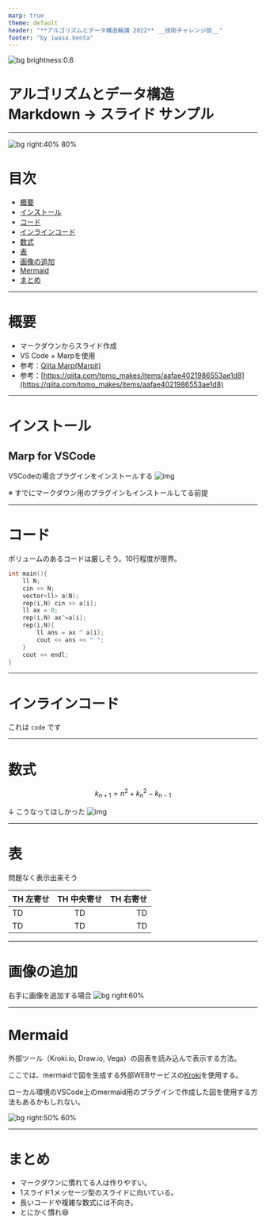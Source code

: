 ```yaml
---
marp: true
theme: default   
header: "**アルゴリズムとデータ構造輪講 2022** __技術チャレンジ部__"
footer: "by iwasa.kenta"
---
```

<!--
_color: white
_footer: 'Photo by https://www.pakutaso.com/'
-->
![bg brightness:0.6](img/cat_pc.jpg.webp)
# アルゴリズムとデータ構造<br>Markdown -> スライド サンプル <!-- omit in toc -->


---
![bg right:40% 80% ](img/book.jpg)

# 目次 <!-- omit in toc -->

- [概要](#概要)
- [インストール](#インストール)
- [コード](#コード)
- [インラインコード](#インラインコード)
- [数式](#数式)
- [表](#表)
- [画像の追加](#画像の追加)
- [Mermaid](#mermaid)
- [まとめ](#まとめ)

---
# 概要

* マークダウンからスライド作成
* VS Code + Marpを使用
* 参考：[Qiita Marp(Marpit)](https://qiita.com/takeshisakuma/items/5a61e6eac123d28602fb)
* 参考：[https://qiita.com/tomo_makes/items/aafae4021986553ae1d8](https://qiita.com/tomo_makes/items/aafae4021986553ae1d8)
    
---

# インストール
## Marp for VSCode <!-- omit in toc -->

VSCodeの場合プラグインをインストールする
![img](img/marp.png)

※ すでにマークダウン用のプラグインもインストールしてる前提

---
# コード
ボリュームのあるコードは厳しそう。10行程度が限界。
```c++
int main(){
    ll N;
    cin >> N;
    vector<ll> a(N);
    rep(i,N) cin >> a[i];
    ll ax = 0;
    rep(i,N) ax^=a[i];
    rep(i,N){
        ll ans = ax ^ a[i];
        cout << ans << " ";    
    }
    cout << endl;
}
```
---
# インラインコード
これは `code` です

---
# 数式
```math
k_{n+1} = n^2 + k_n^2 - k_{n-1}
```
↓ こうなってほしかった
![img](img/math.png)

---

# 表
問題なく表示出来そう

| TH 左寄せ | TH 中央寄せ | TH 右寄せ |
| :--- | :---: | ---: |
| TD | TD | TD |
| TD | TD | TD |


---
# 画像の追加
右手に画像を追加する場合
![bg right:60%](img/dog_pc.jpg.webp)

---
# Mermaid
外部ツール（Kroki.io, Draw.io, Vega）の図表を読み込んで表示する方法。

ここでは、mermaidで図を生成する外部WEBサービスの[Kroki](https://kroki.io/)を使用する。

ローカル環境のVSCode上のmermaid用のプラグインで作成した図を使用する方法もあるかもしれない。

![bg right:50% 60%  ](https://kroki.io/plantuml/svg/eNplj0FvwjAMhe_5FVZP40CgaNMuUGkcdttp3Kc0NSVq4lRxGNKm_fe1HULuuD37-bOfuXPUm2QChEjRnlIMCDmdUfHNSYY6xh42a9Fsegflk-yYlOLlcHK2I2SGtX4WZm9sZ1o8uOzxxbuWAlIGj8cshs6M1jDuY2owyU2P8jAezdnn10j53X0hlBsZFW021Pq7HaVSNw-KN-OogG8F8BAGqT8dXhZjxW4cyJEW6kcC-yHWFagHqW0MfaThhYmaVyE26P_x27qaDmXeruqqAMMw1h-ZlRI4aF3dX7hOwm5XzfIKDctlNcshPT1tFa8JPYAj-Zf5F065sqM=)
  
---
# まとめ

- マークダウンに慣れてる人は作りやすい。
- 1スライド1メッセージ型のスライドに向いている。
- 長いコードや複雑な数式には不向き。
- とにかく慣れ:smile:
